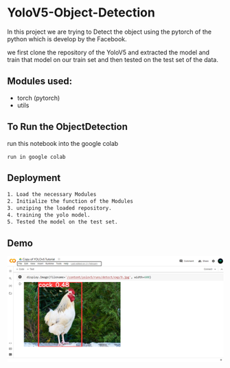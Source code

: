 # YoloV5-Object-Detection


In this project we are trying to Detect the object using the pytorch of the python which is develop by the Facebook.

we first clone the repository of the YoloV5 and extracted the model and train that model on our train set and then tested on the test set of the data.

## Modules used:
* torch (pytorch)
* utils

## To Run the ObjectDetection
run this notebook into the google colab
```
run in google colab
```
## Deployment
```
1. Load the necessary Modules
2. Initialize the function of the Modules
3. unziping the loaded repository.
4. training the yolo model.
5. Tested the model on the test set.
```


## Demo

![App Screenshot](https://raw.githubusercontent.com/Franky-Saxena/YoloV5-Object-Detection/main/Untitled1.png)
